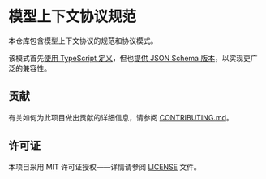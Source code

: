 # 模型上下文协议规范

本仓库包含模型上下文协议的规范和协议模式。

该模式首先[使用 TypeScript 定义](schema/2024-11-05/schema.ts)，但也[提供 JSON Schema 版本](schema/2024-11-05/schema.json)，以实现更广泛的兼容性。

## 贡献

有关如何为此项目做出贡献的详细信息，请参阅 [CONTRIBUTING.md](CONTRIBUTING.md)。

## 许可证

本项目采用 MIT 许可证授权——详情请参阅 [LICENSE](LICENSE) 文件。
